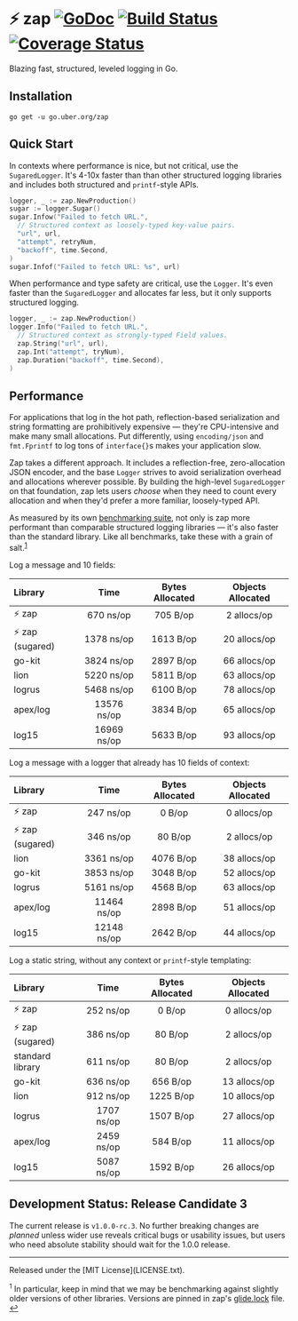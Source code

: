 # :zap: zap [![GoDoc][doc-img]][doc] [![Build Status][ci-img]][ci] [![Coverage Status][cov-img]][cov]

Blazing fast, structured, leveled logging in Go.

## Installation

`go get -u go.uber.org/zap`

## Quick Start

In contexts where performance is nice, but not critical, use the
`SugaredLogger`. It's 4-10x faster than than other structured logging libraries
and includes both structured and `printf`-style APIs.

```go
logger, _ := zap.NewProduction()
sugar := logger.Sugar()
sugar.Infow("Failed to fetch URL.",
  // Structured context as loosely-typed key-value pairs.
  "url", url,
  "attempt", retryNum,
  "backoff", time.Second,
)
sugar.Infof("Failed to fetch URL: %s", url)
```

When performance and type safety are critical, use the `Logger`. It's even faster than
the `SugaredLogger` and allocates far less, but it only supports structured logging.

```go
logger, _ := zap.NewProduction()
logger.Info("Failed to fetch URL.",
  // Structured context as strongly-typed Field values.
  zap.String("url", url),
  zap.Int("attempt", tryNum),
  zap.Duration("backoff", time.Second),
)
```

## Performance

For applications that log in the hot path, reflection-based serialization and
string formatting are prohibitively expensive &mdash; they're CPU-intensive and
make many small allocations. Put differently, using `encoding/json` and
`fmt.Fprintf` to log tons of `interface{}`s makes your application slow.

Zap takes a different approach. It includes a reflection-free, zero-allocation
JSON encoder, and the base `Logger` strives to avoid serialization overhead and
allocations wherever possible. By building the high-level `SugaredLogger` on
that foundation, zap lets users *choose* when they need to count every
allocation and when they'd prefer a more familiar, loosely-typed API.

As measured by its own [benchmarking suite][], not only is zap more performant
than comparable structured logging libraries &mdash; it's also faster than the
standard library. Like all benchmarks, take these with a grain of salt.<sup
id="anchor-versions">[1](#footnote-versions)</sup>

Log a message and 10 fields:

| Library | Time | Bytes Allocated | Objects Allocated |
| :--- | :---: | :---: | :---: |
| :zap: zap | 670 ns/op | 705 B/op | 2 allocs/op |
| :zap: zap (sugared) | 1378 ns/op | 1613 B/op | 20 allocs/op |
| go-kit | 3824 ns/op | 2897 B/op | 66 allocs/op |
| lion | 5220 ns/op | 5811 B/op | 63 allocs/op |
| logrus | 5468 ns/op | 6100 B/op | 78 allocs/op |
| apex/log | 13576 ns/op | 3834 B/op | 65 allocs/op |
| log15 | 16969 ns/op | 5633 B/op | 93 allocs/op |

Log a message with a logger that already has 10 fields of context:

| Library | Time | Bytes Allocated | Objects Allocated |
| :--- | :---: | :---: | :---: |
| :zap: zap | 247 ns/op | 0 B/op | 0 allocs/op |
| :zap: zap (sugared) | 346 ns/op | 80 B/op | 2 allocs/op |
| lion | 3361 ns/op | 4076 B/op | 38 allocs/op |
| go-kit | 3853 ns/op | 3048 B/op | 52 allocs/op |
| logrus | 5161 ns/op | 4568 B/op | 63 allocs/op |
| apex/log | 11464 ns/op | 2898 B/op | 51 allocs/op |
| log15 | 12148 ns/op | 2642 B/op | 44 allocs/op |

Log a static string, without any context or `printf`-style templating:

| Library | Time | Bytes Allocated | Objects Allocated |
| :--- | :---: | :---: | :---: |
| :zap: zap | 252 ns/op | 0 B/op | 0 allocs/op |
| :zap: zap (sugared) | 386 ns/op | 80 B/op | 2 allocs/op |
| standard library | 611 ns/op | 80 B/op | 2 allocs/op |
| go-kit | 636 ns/op | 656 B/op | 13 allocs/op |
| lion | 912 ns/op | 1225 B/op | 10 allocs/op |
| logrus | 1707 ns/op | 1507 B/op | 27 allocs/op |
| apex/log | 2459 ns/op | 584 B/op | 11 allocs/op |
| log15 | 5087 ns/op | 1592 B/op | 26 allocs/op |

## Development Status: Release Candidate 3
The current release is `v1.0.0-rc.3`. No further breaking changes are *planned*
unless wider use reveals critical bugs or usability issues, but users who need
absolute stability should wait for the 1.0.0 release.

<hr>
Released under the [MIT License](LICENSE.txt).

<sup id="footnote-versions">1</sup> In particular, keep in mind that we may be
benchmarking against slightly older versions of other libraries. Versions are
pinned in zap's [glide.lock][] file. [↩](#anchor-versions)

[doc-img]: https://godoc.org/go.uber.org/zap?status.svg
[doc]: https://godoc.org/go.uber.org/zap
[ci-img]: https://travis-ci.org/uber-go/zap.svg?branch=master
[ci]: https://travis-ci.org/uber-go/zap
[cov-img]: https://coveralls.io/repos/github/uber-go/zap/badge.svg?branch=master
[cov]: https://coveralls.io/github/uber-go/zap?branch=master
[benchmarking suite]: https://github.com/uber-go/zap/tree/master/benchmarks
[glide.lock]: https://github.com/uber-go/zap/blob/master/glide.lock
